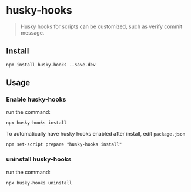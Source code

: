 # husky-hooks

> Husky hooks for scripts can be customized, such as verify commit message.

## Install

```
npm install husky-hooks --save-dev
```

## Usage

### Enable husky-hooks

run the command:

```
npx husky-hooks install
```
To automatically have husky hooks enabled after install, edit `package.json`
```
npm set-script prepare "husky-hooks install"
```

### uninstall husky-hooks
run the command:
```
npx husky-hooks uninstall
```
